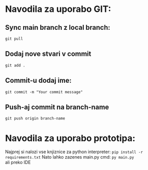 # **Navodila za uporabo GIT:**
## Sync main branch z local branch:
`git pull`
## Dodaj nove stvari v commit
`git add .`
## Commit-u dodaj ime:
`git commit -m "Your commit message"`
## Push-aj commit na branch-name
`git push origin branch-name`

# **Navodila za uporabo prototipa:**
  Najprej si nalozi vse knjiznice za python interpreter:
    `pip install -r requirements.txt`
  Nato lahko zazenes main.py
    cmd: `py main.py`  
    ali preko IDE
